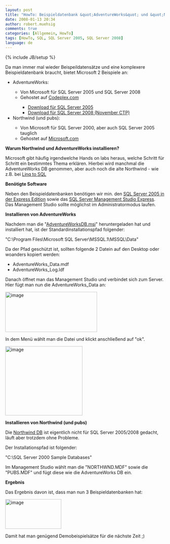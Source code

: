 ```yaml
---
layout: post
title: "HowTo: Beispieldatenbank &quot;AdventureWorks&quot; und &quot;Northwind&quot; auf SQL Server 2005/2008 installieren"
date: 2008-01-13 20:34
author: robert.muehsig
comments: true
categories: [Allgemein, HowTo]
tags: [HowTo, SQL, SQL Server 2005, SQL Server 2008]
language: de
---
```

{% include JB/setup %}
<p>Da man immer mal wieder Beispeildatensätze und eine komplexere Beispieldatenbank braucht, bietet Microsoft 2 Beispiele an:</p> <ul> <li>AdventureWorks:</li> <ul> <li>Von Microsoft für SQL Server 2005 und SQL Server 2008</li> <li>Gehostet auf <a href="http://www.codeplex.com/SqlServerSamples/" target="_blank">Codeplex.com</a></li> <ul> <li><a href="http://www.codeplex.com/MSFTDBProdSamples/Release/ProjectReleases.aspx?ReleaseId=4004" target="_blank">Download für SQL Server 2005</a></li> <li><a href="http://www.codeplex.com/MSFTDBProdSamples/Release/ProjectReleases.aspx?ReleaseId=8392" target="_blank">Download für SQL Server 2008 (November CTP)</a></li></ul></ul> <li>Northwind (und pubs):</li> <ul> <li>Von Microsoft für SQL Server 2000, aber auch SQL Server 2005 tauglich</li> <li>Gehostet auf <a href="http://www.microsoft.com/downloads/details.aspx?FamilyID=06616212-0356-46A0-8DA2-EEBC53A68034&amp;displaylang=en" target="_blank">Microsoft.com</a></li></ul></ul> <p><strong>Warum Northwind und AdventureWorks installieren?</strong></p> <p>Microsoft gibt häufig irgendwelche Hands on labs heraus, welche Schritt für Schritt ein bestimmtes Thema erklären. Hierbei wird manchmal die AdventureWorks DB genommen, aber auch noch die alte Northwind - wie z.B. bei <a href="http://download.microsoft.com/download/0/e/2/0e255cf3-b11f-44cb-b42c-7d55ed7b556c/LINQ_to_SQL_Hands_on_Lab.doc" target="_blank">Linq to SQL</a></p> <p><strong>Benötigte Software</strong></p> <p>Neben den Beispieldatenbanken benötigen wir min. den <a href="http://www.microsoft.com/germany/msdn/vstudio/products/express/sql/default.mspx" target="_blank">SQL Server 2005 in der Express Edition</a> sowie das <a href="http://www.microsoft.com/downloads/details.aspx?FamilyID=c243a5ae-4bd1-4e3d-94b8-5a0f62bf7796&amp;DisplayLang=de" target="_blank">SQL Server Management Studio Express</a>.<br>Das Management Studio sollte möglichst im Administratormodus laufen.</p> <p><strong>Installieren von AdventureWorks</strong></p> <p>Nachdem man die "<a href="http://www.codeplex.com/MSFTDBProdSamples/Release/ProjectReleases.aspx?ReleaseId=4004" target="_blank">AdventureWorksDB.msi</a>" heruntergeladen hat und installiert hat, ist der Standardinstallationspfad folgender:</p> <p>"C:\Program Files\Microsoft SQL Server\MSSQL.1\MSSQL\Data" </p> <p>Da der Pfad geschützt ist, sollten folgende 2 Datein auf den Desktop oder woanders kopiert werden:</p> <ul> <li>AdventureWorks_Data.mdf</li> <li>AdventureWorks_Log.ldf</li></ul> <p>Danach öffnet man das Management Studio und verbindet sich zum Server. Hier fügt man nun die AdventureWorks_Data an:</p> <p><a href="{{BASE_PATH}}/assets/wp-images-de/image221.png"><img style="border-right: 0px; border-top: 0px; border-left: 0px; border-bottom: 0px" height="127" alt="image" src="{{BASE_PATH}}/assets/wp-images-de/image-thumb200.png" width="290" border="0"></a> </p> <p>In dem Menü wählt man die Datei und klickt anschließend auf "ok".</p> <p><a href="{{BASE_PATH}}/assets/wp-images-de/image222.png"><img style="border-right: 0px; border-top: 0px; border-left: 0px; border-bottom: 0px" height="219" alt="image" src="{{BASE_PATH}}/assets/wp-images-de/image-thumb201.png" width="244" border="0"></a> </p> <p><strong>Installieren von Northwind (und pubs)</strong></p> <p>Die <a href="http://www.microsoft.com/downloads/details.aspx?FamilyID=06616212-0356-46a0-8da2-eebc53a68034&amp;displaylang=en" target="_blank">Northwind DB</a> ist eigentlich nicht für SQL Server 2005/2008 gedacht, läuft aber trotzdem ohne Probleme. </p> <p>Der Installationspfad ist folgender:</p> <p>"C:\SQL Server 2000 Sample Databases"</p> <p>Im Management Studio wählt man die "NORTHWND.MDF" sowie die "PUBS.MDF" und fügt diese wie die AdventureWorks DB ein.</p> <p><strong>Ergebnis</strong></p> <p>Das Ergebnis davon ist, dass man nun 3 Beispieldatenbanken hat:</p> <p><a href="{{BASE_PATH}}/assets/wp-images-de/image223.png"><img style="border-right: 0px; border-top: 0px; border-left: 0px; border-bottom: 0px" height="94" alt="image" src="{{BASE_PATH}}/assets/wp-images-de/image-thumb202.png" width="177" border="0"></a> </p> <p>Damit hat man genügend Demobeispielsätze für die nächste Zeit ;)</p>
